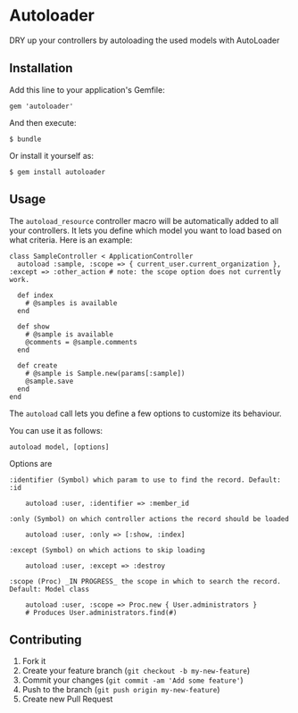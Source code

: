# Autoloader

DRY up your controllers by autoloading the used models with AutoLoader

## Installation

Add this line to your application's Gemfile:

    gem 'autoloader'

And then execute:

    $ bundle

Or install it yourself as:

    $ gem install autoloader

## Usage

The `autoload_resource` controller macro will be automatically added to all your controllers. It lets you define which model you want to load based on what criteria.
Here is an example:

```
class SampleController < ApplicationController
  autoload :sample, :scope => { current_user.current_organization }, :except => :other_action # note: the scope option does not currently work.

  def index
    # @samples is available
  end

  def show
    # @sample is available
    @comments = @sample.comments
  end

  def create
    # @sample is Sample.new(params[:sample])
    @sample.save
  end
end
```

The `autoload` call lets you define a few options to customize its behaviour.

You can use it as follows:

    autoload model, [options]
    
Options are
    
    :identifier (Symbol) which param to use to find the record. Default: :id
    
        autoload :user, :identifier => :member_id
        
    :only (Symbol) on which controller actions the record should be loaded
    
        autoload :user, :only => [:show, :index]
        
    :except (Symbol) on which actions to skip loading
    
        autoload :user, :except => :destroy
        
    :scope (Proc) _IN PROGRESS_ the scope in which to search the record. Default: Model class
    
        autoload :user, :scope => Proc.new { User.administrators }
        # Produces User.administrators.find(#)
    

## Contributing

1. Fork it
2. Create your feature branch (`git checkout -b my-new-feature`)
3. Commit your changes (`git commit -am 'Add some feature'`)
4. Push to the branch (`git push origin my-new-feature`)
5. Create new Pull Request
